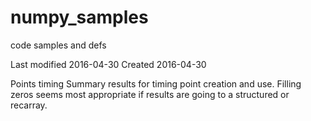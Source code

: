 # numpy_samples
code samples and defs

Last modified 2016-04-30
Created       2016-04-30

Points timing 
Summary results for timing point creation and use.  Filling zeros seems most appropriate if results are going to a structured or recarray.
